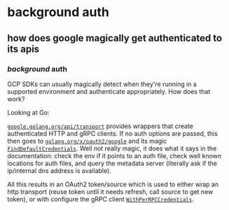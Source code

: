# background auth

## how does google magically get authenticated to its apis

### _background_ auth

GCP SDKs can usually magically detect when they're running in a supported environment
and authenticate appropriately.
How does that work?

Looking at Go:

[`google.golang.org/api/transport`](https://pkg.go.dev/google.golang.org/api/transport)
provides wrappers that create authenticated HTTP and gRPC clients.
If no auth options are passed, this then goes to
[`golang.org/x/oauth2/google`](https://pkg.go.dev/golang.org/x/oauth2/google)
and its magic
[`FindDefaultCredentials`](https://pkg.go.dev/golang.org/x/oauth2/google#FindDefaultCredentials).
Well not really magic, it does what it says in the documentation:
check the env if it points to an auth file, check well known locations for auth files,
and query the metadata server (literally ask if the ip/internal dns address is available).

All this results in an OAuth2 token/source which is used to either wrap an http transport
(reuse token until it needs refresh, call source to get new token),
or with configure the gRPC client
[`WithPerRPCCredentials`](https://pkg.go.dev/google.golang.org/grpc#WithPerRPCCredentials).
